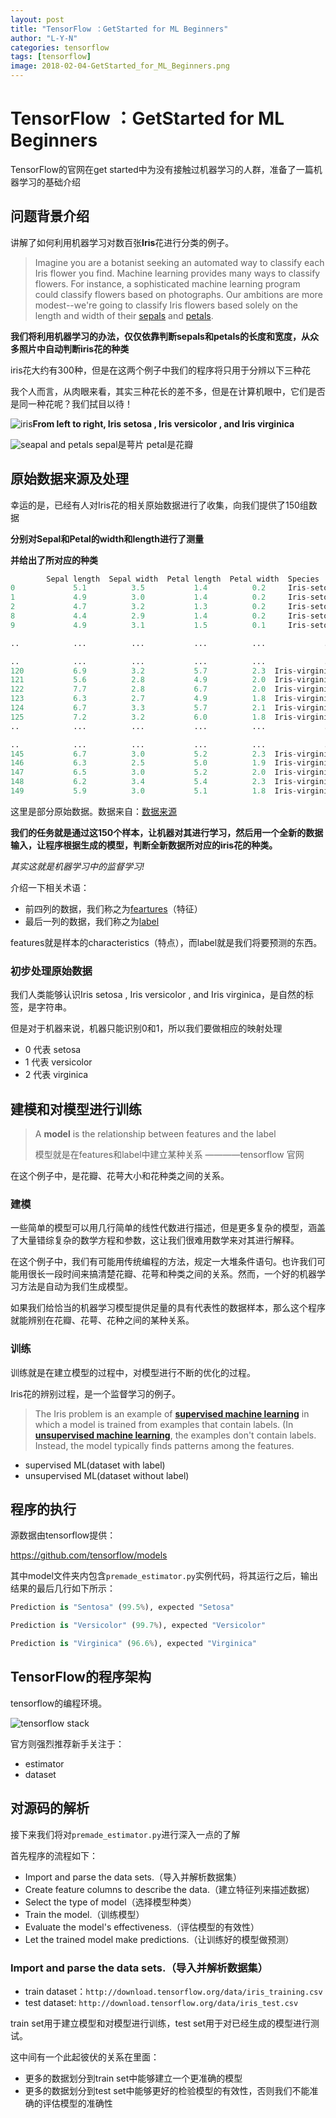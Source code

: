 ```yaml
---
layout: post
title: "TensorFlow ：GetStarted for ML Beginners"
author: "L-Y-N"
categories: tensorflow
tags: [tensorflow]
image: 2018-02-04-GetStarted_for_ML_Beginners.png
---
```

# TensorFlow ：GetStarted for ML Beginners

TensorFlow的官网在get started中为没有接触过机器学习的人群，准备了一篇机器学习的基础介绍

## 问题背景介绍

讲解了如何利用机器学习对数百张**Iris**花进行分类的例子。

>Imagine you are a botanist seeking an automated way to classify each Iris flower you find. Machine learning provides many ways to classify flowers. For instance, a sophisticated machine learning program could classify flowers based on photographs. Our ambitions are more modest--we're going to classify Iris flowers based solely on the length and width of their [sepals](https://en.wikipedia.org/wiki/Sepal) and [petals](https://en.wikipedia.org/wiki/Petal).

**我们将利用机器学习的办法，仅仅依靠判断sepals和petals的长度和宽度，从众多照片中自动判断iris花的种类**

iris花大约有300种，但是在这两个例子中我们的程序将只用于分辨以下三种花

我个人而言，从肉眼来看，其实三种花长的差不多，但是在计算机眼中，它们是否是同一种花呢？我们拭目以待！

![iris](https://www.tensorflow.org/images/iris_three_species.jpg?hl=zh-cn)**From left to right, Iris setosa , Iris versicolor , and Iris virginica**

![seapal and petals](https://upload.wikimedia.org/wikipedia/commons/thumb/7/78/Petal-sepal.jpg/220px-Petal-sepal.jpg)				sepal是萼片	petal是花瓣



## 原始数据来源及处理

幸运的是，已经有人对Iris花的相关原始数据进行了收集，向我们提供了150组数据



**分别对Sepal和Petal的width和length进行了测量**

**并给出了所对应的种类**

```python 
		Sepal length  Sepal width  Petal length  Petal width  Species
0             5.1          3.5           1.4          0.2     Iris-setosa
1             4.9          3.0           1.4          0.2     Iris-setosa
2             4.7          3.2           1.3          0.2     Iris-setosa
8             4.4          2.9           1.4          0.2     Iris-setosa
9             4.9          3.1           1.5          0.1     Iris-setosa

..            ...          ...           ...          ...             ...

..            ...          ...           ...          ...             ...
120           6.9          3.2           5.7          2.3  Iris-virginica
121           5.6          2.8           4.9          2.0  Iris-virginica
122           7.7          2.8           6.7          2.0  Iris-virginica
123           6.3          2.7           4.9          1.8  Iris-virginica
124           6.7          3.3           5.7          2.1  Iris-virginica
125           7.2          3.2           6.0          1.8  Iris-virginica
..            ...          ...           ...          ...             ...

..            ...          ...           ...          ...             ...
145           6.7          3.0           5.2          2.3  Iris-virginica
146           6.3          2.5           5.0          1.9  Iris-virginica
147           6.5          3.0           5.2          2.0  Iris-virginica
148           6.2          3.4           5.4          2.3  Iris-virginica
149           5.9          3.0           5.1          1.8  Iris-virginica
```

这里是部分原始数据。数据来自：[数据来源](http://archive.ics.uci.edu/ml/datasets/Iris)

**我们的任务就是通过这150个样本，让机器对其进行学习，然后用一个全新的数据输入，让程序根据生成的模型，判断全新数据所对应的iris花的种类。**

*其实这就是机器学习中的监督学习!*

介绍一下相关术语：

* 前四列的数据，我们称之为[feartures](https://developers.google.com/machine-learning/glossary/?refresh=1#f)（特征）
* 最后一列的数据，我们称之为[label](https://developers.google.com/machine-learning/glossary/?refresh=1#l)

features就是样本的characteristics（特点），而label就是我们将要预测的东西。

### 初步处理原始数据

我们人类能够认识Iris setosa , Iris versicolor , and Iris virginica，是自然的标签，是字符串。

但是对于机器来说，机器只能识别0和1，所以我们要做相应的映射处理

- 0 代表 setosa
- 1 代表 versicolor
- 2 代表 virginica

## 建模和对模型进行训练

> A **model** is the relationship between features and the label
>
> 模型就是在features和label中建立某种关系							————tensorflow 官网

在这个例子中，是花瓣、花萼大小和花种类之间的关系。

### 建模

一些简单的模型可以用几行简单的线性代数进行描述，但是更多复杂的模型，涵盖了大量错综复杂的数学方程和参数，这让我们很难用数学来对其进行解释。

在这个例子中，我们有可能用传统编程的方法，规定一大堆条件语句。也许我们可能用很长一段时间来搞清楚花瓣、花萼和种类之间的关系。然而，一个好的机器学习方法是自动为我们生成模型。

如果我们给恰当的机器学习模型提供足量的具有代表性的数据样本，那么这个程序就能辨别在花瓣、花萼、花种之间的某种关系。

### 训练

训练就是在建立模型的过程中，对模型进行不断的优化的过程。

Iris花的辨别过程，是一个监督学习的例子。

> The Iris problem is an example of [**supervised machine learning**](https://developers.google.com/machine-learning/glossary/?hl=zh-cn#supervised_machine_learning) in which a model is trained from examples that contain labels. (In [**unsupervised machine learning**](https://developers.google.com/machine-learning/glossary/?hl=zh-cn#unsupervised_machine_learning), the examples don't contain labels. Instead, the model typically finds patterns among the features.

* supervised ML(dataset with label)
* unsupervised ML(dataset without label)

## 程序的执行

源数据由tensorflow提供：

https://github.com/tensorflow/models

其中model文件夹内包含`premade_estimator.py`实例代码，将其运行之后，输出结果的最后几行如下所示：

```python
Prediction is "Sentosa" (99.5%), expected "Setosa"

Prediction is "Versicolor" (99.7%), expected "Versicolor"

Prediction is "Virginica" (96.6%), expected "Virginica"
```

## TensorFlow的程序架构

tensorflow的编程环境。

![tensorflow stack](https://www.tensorflow.org/images/tensorflow_programming_environment.png?hl=zh-cn)

官方则强烈推荐新手关注于：

* estimator
* dataset

## 对源码的解析

接下来我们将对`premade_estimator.py`进行深入一点的了解

首先程序的流程如下：

- Import and parse the data sets.（导入并解析数据集）
- Create feature columns to describe the data.（建立特征列来描述数据）
- Select the type of model（选择模型种类）
- Train the model.（训练模型）
- Evaluate the model's effectiveness.（评估模型的有效性）
- Let the trained model make predictions.（让训练好的模型做预测）

### Import and parse the data sets.（导入并解析数据集）

- train dataset：`http://download.tensorflow.org/data/iris_training.csv`
- test dataset: `http://download.tensorflow.org/data/iris_test.csv`

train set用于建立模型和对模型进行训练，test set用于对已经生成的模型进行测试。

这中间有一个此起彼伏的关系在里面：

* 更多的数据划分到train set中能够建立一个更准确的模型
* 更多的数据划分到test set中能够更好的检验模型的有效性，否则我们不能准确的评估模型的准确性